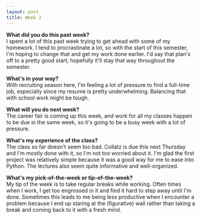 ```yaml
---
layout: post
title: Week 2
---
```


**What did you do this past week?**  
I spent a lot of this past week trying to get ahead with some of my homework. I tend to procrastinate a lot, so with the start of this semester, I'm hoping to change that and get my work done earlier. I'd say that plan's off to a pretty good start; hopefully it'll stay that way throughout the semester.  

**What's in your way?**  
With recruiting season here, I'm feeling a lot of pressure to find a full-time job, especially since my resume is pretty underwhelming. Balancing that with school work might be tough.

**What will you do next week?**  
The career fair is coming up this week, and work for all my classes happen to be due in the same week, so it's going to be a busy week with a lot of pressure. 

**What's my experience of the class?**  
The class so far doesn't seem too bad. Collatz is due this next Thursday and I'm mostly done with it, so I'm not too worried about it. I'm glad the first project was relatively simple because it was a good way for me to ease into Python. The lectures also seem quite informative and well-organized. 

**What's my pick-of-the-week or tip-of-the-week?**  
My tip of the week is to take regular breaks while working. Often times when I work, I get too engrossed in it and find it hard to step away until I'm done. Sometimes this leads to me being less productive when I encounter a problem because I end up staring at the (figurative) wall rather than taking a break and coming back to it with a fresh mind. 
